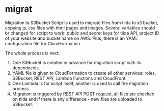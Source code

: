 # migrat
Migration to S3Bucket
Script is used to migrate files from tilda to s3 bucket, copying js, css files with html pages and images.
Several variables should br changed for script to work: public and secret keys for tilda API, project ID of your website and bucket name on AWS.
Plus, there is an YAML configuration file for CloudFormation.

The whole process is next: 
1. One S3Bucket is created in advance for migration script with its dependecies.
2. YAML file is given to CloudFormation to create all other services: roles, S3Bucket, REST API, Lambda Functions and CloudFront.
3. One Lambda is for script itself, another is used to call the migration process.
4. Migration is triggered by REST API POST request, all files are checked on tilda and if there is any difference - new files are uploaded to S3Bucket.
